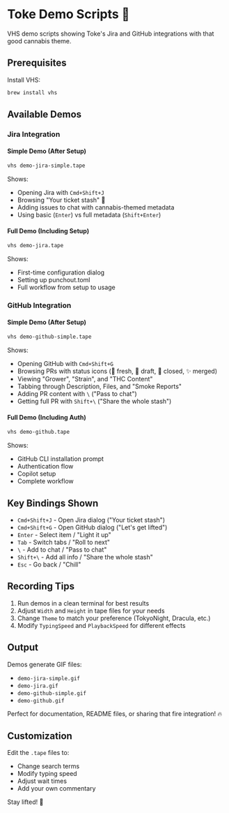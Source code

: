 # Toke Demo Scripts 🌿

VHS demo scripts showing Toke's Jira and GitHub integrations with that good cannabis theme.

## Prerequisites

Install VHS:
```bash
brew install vhs
```

## Available Demos

### Jira Integration

#### Simple Demo (After Setup)
```bash
vhs demo-jira-simple.tape
```
Shows:
- Opening Jira with `Cmd+Shift+J` 
- Browsing "Your ticket stash" 🌿
- Adding issues to chat with cannabis-themed metadata
- Using basic (`Enter`) vs full metadata (`Shift+Enter`)

#### Full Demo (Including Setup)
```bash
vhs demo-jira.tape
```
Shows:
- First-time configuration dialog
- Setting up punchout.toml
- Full workflow from setup to usage

### GitHub Integration

#### Simple Demo (After Setup)
```bash
vhs demo-github-simple.tape
```
Shows:
- Opening GitHub with `Cmd+Shift+G`
- Browsing PRs with status icons (🌿 fresh, 🚬 draft, 💨 closed, ✨ merged)
- Viewing "Grower", "Strain", and "THC Content" 
- Tabbing through Description, Files, and "Smoke Reports"
- Adding PR content with `\` ("Pass to chat")
- Getting full PR with `Shift+\` ("Share the whole stash")

#### Full Demo (Including Auth)
```bash
vhs demo-github.tape
```
Shows:
- GitHub CLI installation prompt
- Authentication flow
- Copilot setup
- Complete workflow

## Key Bindings Shown

- `Cmd+Shift+J` - Open Jira dialog ("Your ticket stash")
- `Cmd+Shift+G` - Open GitHub dialog ("Let's get lifted")
- `Enter` - Select item / "Light it up"
- `Tab` - Switch tabs / "Roll to next"
- `\` - Add to chat / "Pass to chat"
- `Shift+\` - Add all info / "Share the whole stash"
- `Esc` - Go back / "Chill"

## Recording Tips

1. Run demos in a clean terminal for best results
2. Adjust `Width` and `Height` in tape files for your needs
3. Change `Theme` to match your preference (TokyoNight, Dracula, etc.)
4. Modify `TypingSpeed` and `PlaybackSpeed` for different effects

## Output

Demos generate GIF files:
- `demo-jira-simple.gif`
- `demo-jira.gif`
- `demo-github-simple.gif`
- `demo-github.gif`

Perfect for documentation, README files, or sharing that fire integration! 🔥

## Customization

Edit the `.tape` files to:
- Change search terms
- Modify typing speed
- Adjust wait times
- Add your own commentary

Stay lifted! 🚀